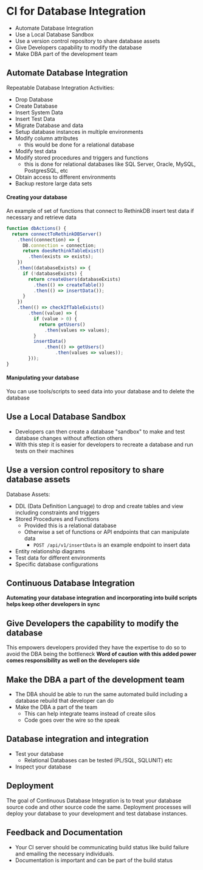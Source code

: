 # CI for Database Integration

* Automate Database Integration
* Use a Local Database Sandbox
* Use a version control repository to share database assets
* Give Developers capability to modify the database
* Make DBA part of the development team

## Automate Database Integration

Repeatable Database Integration Activities:

* Drop Database
* Create Database
* Insert System Data
* Insert Test Data
* Migrate Database and data
* Setup database instances in multiple environments
* Modify column attributes
    * this would be done for a relational database
* Modify test data
* Modify stored procedures and triggers and functions
    * this is done for relational databases like SQL Server, Oracle, MySQL, PostgresSQL, etc
* Obtain access to different environments
* Backup restore large data sets

#### Creating your database

An example of set of functions that connect to RethinkDB insert test data if necessary and retrieve data

```javascript
function dbActions() {
  return connectToRethinkDBServer()
    .then((connection) => {
      DB.connection = connection;
      return doesRethinkTableExist()
        .then(exists => exists);
    })
    .then((databaseExists) => {
      if (!databaseExists) {
        return createUsers(databaseExists)
          .then(() => createTable())
          .then(() => insertData());
      }
    })
    .then(() => checkIfTableExists()
        .then((value) => {
          if (value > 0) {
            return getUsers()
              .then(values => values);
          }
          insertData()
              .then(() => getUsers()
                  .then(values => values));
        }));
}
```

#### Manipulating your database

You can use tools/scripts to seed data into your database and to delete the database

## Use a Local Database Sandbox

* Developers can then create a database "sandbox" to make and test database changes without affection others
* With this step it is easier for developers to recreate a database and run tests on their machines

## Use a version control repository to share database assets

Database Assets:

* DDL (Data Definition Language) to drop and create tables and view including constraints and triggers
* Stored Procedures and Functions
    * Provided this is a relational database
    * Otherwise a set of functions or API endpoints that can manipulate data
        * `POST /api/v1/insertData` is an example endpoint to insert data
* Entity relationship diagrams
* Test data for different environments
* Specific database configurations

## Continuous Database Integration

**Automating your database integration and incorporating into build scripts helps keep other developers in sync**

## Give Developers the capability to modify the database

This empowers developers provided they have the expertise to do so to avoid the DBA being the bottleneck
**Word of caution with this added power comes responsibility as well on the developers side**

## Make the DBA a part of the development team

* The DBA should be able to run the same automated build including a database rebuild that developer can do
* Make the DBA a part of the team
    * This can help integrate teams instead of create silos
    * Code goes over the wire so the speak

## Database integration and integration

* Test your database
    * Relational Databases can be tested (PL/SQL, SQLUNIT) etc
* Inspect your database

## Deployment

The goal of Continuous Database Integration is to treat your database source code and other source code the same.
Deployment processes will deploy your database to your development and test database instances.

## Feedback and Documentation

* Your CI server should be communicating build status like build failure and emailing the necessary individuals.
* Documentation is important and can be part of the build status
